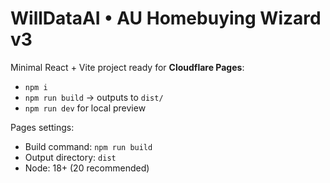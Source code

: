 # WillDataAI • AU Homebuying Wizard v3

Minimal React + Vite project ready for **Cloudflare Pages**:

- `npm i`
- `npm run build` → outputs to `dist/`
- `npm run dev` for local preview

Pages settings:
- Build command: `npm run build`
- Output directory: `dist`
- Node: 18+ (20 recommended)
